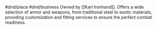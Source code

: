 #dnd/place #dnd/business 
Owned by [[Karl Ironhand]]. Offers a wide selection of armor and weapons, from traditional steel to exotic materials, providing customization and fitting services to ensure the perfect combat readiness.